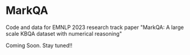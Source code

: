 # MarkQA

Code and data for EMNLP 2023 research track paper "MarkQA: A large scale KBQA dataset with numerical reasoning"

Coming Soon. Stay tuned!!


